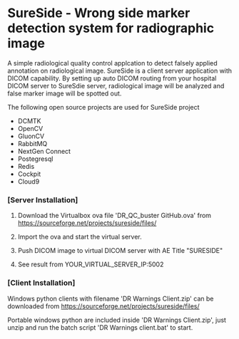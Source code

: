 # SureSide - Wrong side marker detection system for radiographic image


A simple radiological quality control applcation to detect falsely applied annotation on radiological image.
SureSide is a client server application with DICOM capability. 
By setting up auto DICOM routing from your hospital DICOM server to SureSdie server, radiological image will be analyzed and false marker image will be spotted out.

The following open source projects are used for SureSide project

- DCMTK
- OpenCV
- GluonCV
- RabbitMQ
- NextGen Connect
- Postegresql
- Redis
- Cockpit
- Cloud9

### [Server Installation]

1. Download the Virtualbox ova file 'DR_QC_buster GitHub.ova' from  https://sourceforge.net/projects/sureside/files/
  
2. Import the ova and start the virtual server.

3. Push DICOM image to virtual DICOM server with AE Title "SURESIDE"

4. See result from YOUR_VIRTUAL_SERVER_IP:5002


### [Client Installation]

Windows python clients with filename 'DR Warnings Client.zip' can be downloaded from https://sourceforge.net/projects/sureside/files/

Portable windows python are included inside 'DR Warnings Client.zip', just unzip and run the batch script 'DR Warnings client.bat' to start.




